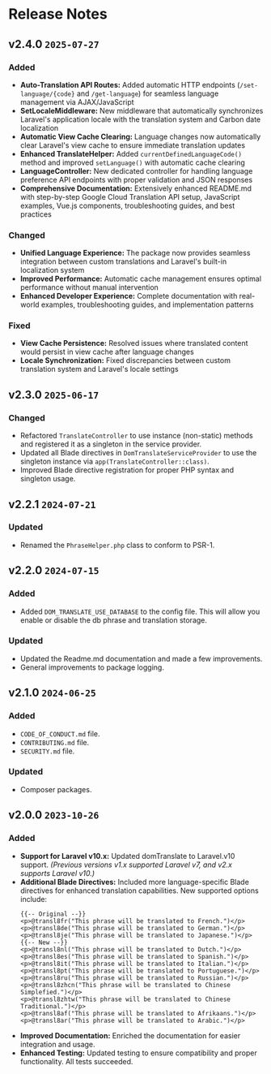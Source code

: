 # Release Notes

## v2.4.0 `2025-07-27`

### Added
- **Auto-Translation API Routes:** Added automatic HTTP endpoints (`/set-language/{code}` and `/get-language`) for seamless language management via AJAX/JavaScript
- **SetLocaleMiddleware:** New middleware that automatically synchronizes Laravel's application locale with the translation system and Carbon date localization
- **Automatic View Cache Clearing:** Language changes now automatically clear Laravel's view cache to ensure immediate translation updates
- **Enhanced TranslateHelper:** Added `currentDefinedLanguageCode()` method and improved `setLanguage()` with automatic cache clearing
- **LanguageController:** New dedicated controller for handling language preference API endpoints with proper validation and JSON responses
- **Comprehensive Documentation:** Extensively enhanced README.md with step-by-step Google Cloud Translation API setup, JavaScript examples, Vue.js components, troubleshooting guides, and best practices

### Changed
- **Unified Language Experience:** The package now provides seamless integration between custom translations and Laravel's built-in localization system
- **Improved Performance:** Automatic cache management ensures optimal performance without manual intervention
- **Enhanced Developer Experience:** Complete documentation with real-world examples, troubleshooting guides, and implementation patterns

### Fixed
- **View Cache Persistence:** Resolved issues where translated content would persist in view cache after language changes
- **Locale Synchronization:** Fixed discrepancies between custom translation system and Laravel's locale settings


## v2.3.0 `2025-06-17`

### Changed
- Refactored `TranslateController` to use instance (non-static) methods and registered it as a singleton in the service provider.
- Updated all Blade directives in `DomTranslateServiceProvider` to use the singleton instance via `app(TranslateController::class)`.
- Improved Blade directive registration for proper PHP syntax and singleton usage.


## v2.2.1 `2024-07-21`
### Updated
- Renamed the `PhraseHelper.php` class to conform to PSR-1.

## v2.2.0 `2024-07-15`
### Added
- Added `DOM_TRANSLATE_USE_DATABASE` to the config file. This will allow you enable or disable the db phrase and translation storage.

### Updated
- Updated the Readme.md documentation and made a few improvements.
- General improvements to package logging.

## v2.1.0 `2024-06-25`
### Added
- `CODE_OF_CONDUCT.md` file.
- `CONTRIBUTING.md` file.
- `SECURITY.md` file.

### Updated
- Composer packages.

## v2.0.0 `2023-10-26`
### Added
- **Support for Laravel v10.x:** Updated domTranslate to Laravel.v10 support. _(Previous versions v1.x supported Laravel v7, and v2.x supports Laravel v10.)_
- **Additional Blade Directives:** Included more language-specific Blade directives for enhanced translation capabilities. New supported options include:
    ```blade
    {{-- Original --}}
    <p>@transl8fr("This phrase will be translated to French.")</p>
    <p>@transl8de("This phrase will be translated to German.")</p>
    <p>@transl8je("This phrase will be translated to Japanese.")</p>
    {{-- New --}}
    <p>@transl8nl("This phrase will be translated to Dutch.")</p>
    <p>@transl8es("This phrase will be translated to Spanish.")</p>
    <p>@transl8it("This phrase will be translated to Italian.")</p>
    <p>@transl8pt("This phrase will be translated to Portuguese.")</p>
    <p>@transl8ru("This phrase will be translated to Russian.")</p>
    <p>@transl8zhcn("This phrase will be translated to Chinese Simplefied.")</p>
    <p>@transl8zhtw("This phrase will be translated to Chinese Traditional.")</p>
    <p>@transl8af("This phrase will be translated to Afrikaans.")</p>
    <p>@transl8ar("This phrase will be translated to Arabic.")</p>
    ```
- **Improved Documentation:** Enriched the documentation for easier integration and usage.
- **Enhanced Testing:** Updated testing to ensure compatibility and proper functionality. All tests succeeded.
